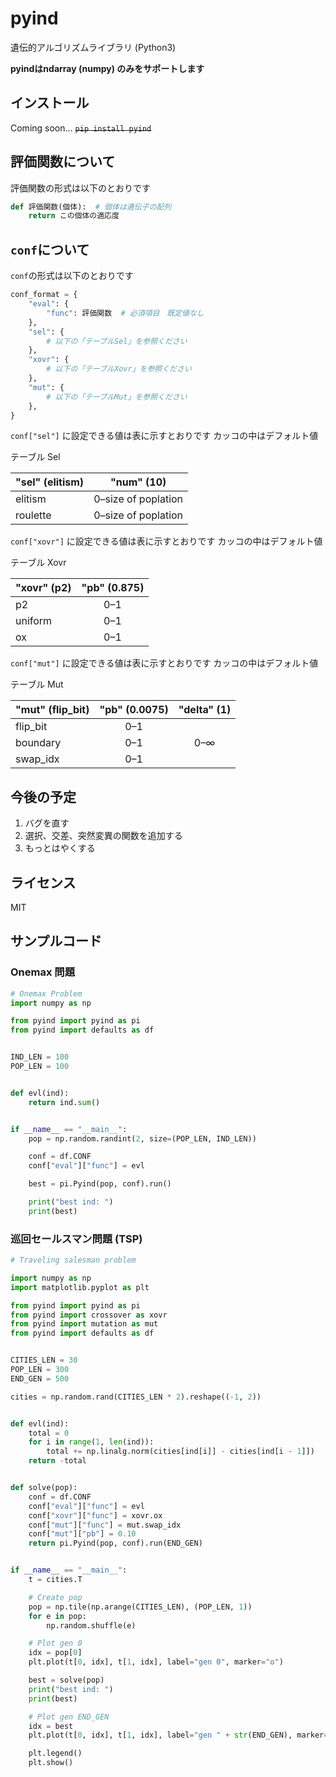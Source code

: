 # pyind
遺伝的アルゴリズムライブラリ (Python3)

**pyindはndarray (numpy) のみをサポートします**

## インストール
Coming soon...
~~``pip install pyind``~~

## 評価関数について
評価関数の形式は以下のとおりです
```python
def 評価関数(個体):  # 個体は遺伝子の配列
    return この個体の適応度

```

## `conf`について
`conf`の形式は以下のとおりです
```python
conf_format = {
    "eval": {
        "func": 評価関数  # 必須項目　既定値なし
    },
    "sel": {
        # 以下の「テーブルSel」を参照ください
    },
    "xovr": {
        # 以下の「テーブルXovr」を参照ください
    },
    "mut": {
        # 以下の「テーブルMut」を参照ください
    },
}
```

`conf["sel"]` に設定できる値は表に示すとおりです
カッコの中はデフォルト値

テーブル Sel

"sel" (elitism) | "num" (10)
-- | :--:
elitism | 0&ndash;size of poplation
roulette | 0&ndash;size of poplation

`conf["xovr"]` に設定できる値は表に示すとおりです
カッコの中はデフォルト値

テーブル Xovr

"xovr" (p2) | "pb" (0.875)
-- | :--:
p2 | 0&ndash;1
uniform | 0&ndash;1
ox | 0&ndash;1

`conf["mut"]` に設定できる値は表に示すとおりです
カッコの中はデフォルト値

テーブル Mut

"mut" (flip_bit) | "pb" (0.0075)| "delta" (1)
-- | :--: | :--:
flip_bit | 0&ndash;1
boundary | 0&ndash;1 | 0&ndash;&infin;
swap_idx | 0&ndash;1

## 今後の予定
1. バグを直す
1. 選択、交差、突然変異の関数を追加する
1. もっとはやくする

## ライセンス
MIT

## サンプルコード
### Onemax 問題
```python
# Onemax Problem
import numpy as np

from pyind import pyind as pi
from pyind import defaults as df


IND_LEN = 100
POP_LEN = 100


def evl(ind):
    return ind.sum()


if __name__ == "__main__":
    pop = np.random.randint(2, size=(POP_LEN, IND_LEN))

    conf = df.CONF
    conf["eval"]["func"] = evl

    best = pi.Pyind(pop, conf).run()

    print("best ind: ")
    print(best)

```
### 巡回セールスマン問題 (TSP)
```python
# Traveling salesman problem

import numpy as np
import matplotlib.pyplot as plt

from pyind import pyind as pi
from pyind import crossover as xovr
from pyind import mutation as mut
from pyind import defaults as df


CITIES_LEN = 30
POP_LEN = 300
END_GEN = 500

cities = np.random.rand(CITIES_LEN * 2).reshape((-1, 2))


def evl(ind):
    total = 0
    for i in range(1, len(ind)):
        total += np.linalg.norm(cities[ind[i]] - cities[ind[i - 1]])
    return -total


def solve(pop):
    conf = df.CONF
    conf["eval"]["func"] = evl
    conf["xovr"]["func"] = xovr.ox
    conf["mut"]["func"] = mut.swap_idx
    conf["mut"]["pb"] = 0.10
    return pi.Pyind(pop, conf).run(END_GEN)


if __name__ == "__main__":
    t = cities.T

    # Create pop
    pop = np.tile(np.arange(CITIES_LEN), (POP_LEN, 1))
    for e in pop:
        np.random.shuffle(e)

    # Plot gen 0
    idx = pop[0]
    plt.plot(t[0, idx], t[1, idx], label="gen 0", marker="o")

    best = solve(pop)
    print("best ind: ")
    print(best)

    # Plot gen END_GEN
    idx = best
    plt.plot(t[0, idx], t[1, idx], label="gen " + str(END_GEN), marker="o")

    plt.legend()
    plt.show()

```
